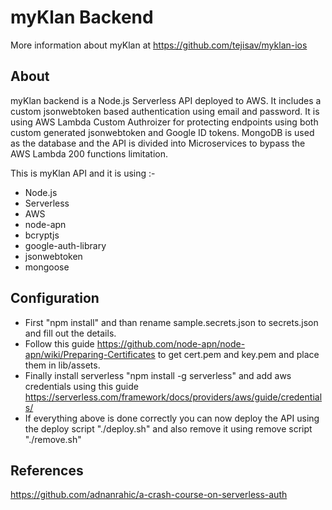 # myKlan Backend

More information about myKlan at https://github.com/tejisav/myklan-ios

## About

myKlan backend is a Node.js Serverless API deployed to AWS. It includes a custom jsonwebtoken based authentication using email and password. It is using AWS Lambda Custom Authroizer for protecting endpoints using both custom generated jsonwebtoken and Google ID tokens. MongoDB is used as the database and the API is divided into Microservices to bypass the AWS Lambda 200 functions limitation.

This is myKlan API and it is using :-
- Node.js
- Serverless
- AWS
- node-apn
- bcryptjs
- google-auth-library
- jsonwebtoken
- mongoose

## Configuration

- First "npm install" and than rename sample.secrets.json to secrets.json and fill out the details.
- Follow this guide https://github.com/node-apn/node-apn/wiki/Preparing-Certificates to get cert.pem and key.pem and place them in lib/assets.
- Finally install serverless "npm install -g serverless" and add aws credentials using this guide https://serverless.com/framework/docs/providers/aws/guide/credentials/
- If everything above is done correctly you can now deploy the API using the deploy script "./deploy.sh" and also remove it using remove script "./remove.sh"

## References

https://github.com/adnanrahic/a-crash-course-on-serverless-auth
